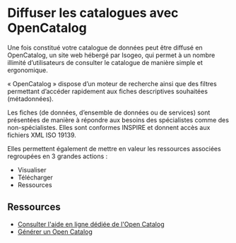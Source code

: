 # Diffuser les catalogues avec OpenCatalog

Une fois constitué votre catalogue de données peut être diffusé en OpenCatalog, un site web hébergé par Isogeo, qui permet à un nombre illimité d’utilisateurs de consulter le catalogue de manière simple et ergonomique.

« OpenCatalog » dispose d’un moteur de recherche ainsi que des filtres permettant d’accéder rapidement aux fiches descriptives  souhaitées (métadonnées).

Les fiches (de données, d’ensemble de données ou de services) sont présentées de manière à répondre aux besoins des spécialistes comme des non-spécialistes. Elles sont conformes INSPIRE et donnent accès aux fichiers XML ISO 19139.

Elles permettent également de mettre en valeur les ressources associées regroupées en 3 grandes actions :

* Visualiser
* Télécharger
* Ressources

## Ressources

* [Consulter l'aide en ligne dédiée de l'Open Catalog](https://help.isogeo.com/opencatalog/fr/)
* [Générer un Open Catalog](https://help.isogeo.com/opencatalog/fr/usage/generate.html)